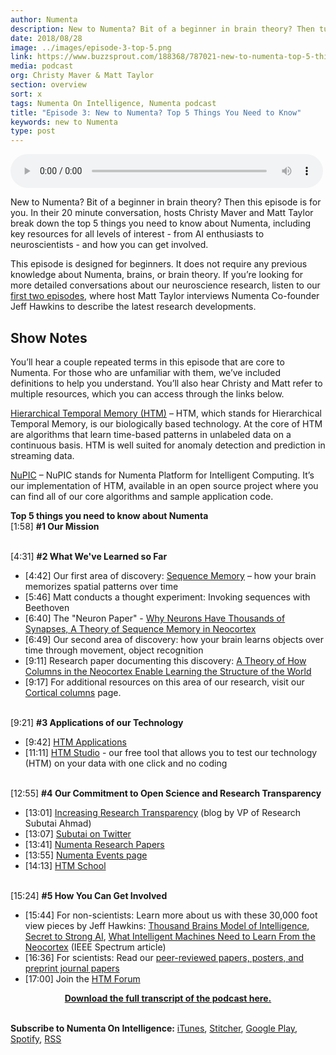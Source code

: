 ```yaml
---
author: Numenta
description: New to Numenta? Bit of a beginner in brain theory? Then tune in to this 20 minute conversation with Numenta On Intelligence Podcast hosts Christy Maver and Matt Taylor. They break down the top 5 things you need to know about Numenta, including key resources to learn more and how you can get involved.
date: 2018/08/28
image: ../images/episode-3-top-5.png
link: https://www.buzzsprout.com/188368/787021-new-to-numenta-top-5-things-you-need-to-know
media: podcast
org: Christy Maver & Matt Taylor
section: overview
sort: x
tags: Numenta On Intelligence, Numenta podcast
title: "Episode 3: New to Numenta? Top 5 Things You Need to Know"
keywords: new to Numenta
type: post
---
```


<audio controls preload="metadata" style=" width:500px;"> <source src="https://www.buzzsprout.com/188368/787021-new-to-numenta-top-5-things-you-need-to-know" type="audio/mpeg">Your browser does not support the audio element. </audio>

New to Numenta? Bit of a beginner in brain theory? Then this episode is for you. In their 20 minute conversation, hosts Christy Maver and Matt Taylor break down the top 5 things you need to know about Numenta, including key resources for all levels of interest - from AI enthusiasts to neuroscientists - and how you can get involved.

This episode is designed for beginners. It does not require any previous knowledge about Numenta, brains, or brain theory. If you’re looking for more detailed conversations about our neuroscience research, listen to our [first two episodes](/resources/numenta-on-intelligence-podcast/episode-1-research-update-with-Jeff-Hawkins-part-1/), where host Matt Taylor interviews Numenta Co-founder Jeff Hawkins to describe the latest research developments.

## Show Notes

You’ll hear a couple repeated terms in this episode that are core to Numenta. For those who are unfamiliar with them, we’ve included definitions to help you understand. You’ll also hear Christy and Matt refer to multiple resources, which you can access through the links below.

[Hierarchical Temporal Memory (HTM)](/machine-intelligence-technology/) – HTM, which stands for Hierarchical Temporal Memory, is our biologically based technology. At the core of HTM are algorithms that learn time-based patterns in unlabeled data on a continuous basis. HTM is well suited for anomaly detection and prediction in streaming data.

[NuPIC](https://github.com/numenta/nupic) – NuPIC stands for Numenta Platform for Intelligent Computing. It’s our implementation of HTM, available in an open source project where you can find all of our core algorithms and sample application code.  

**Top 5 things you need to know about Numenta**
<br>[1:58] **#1 Our Mission**

<br>[4:31] **#2 What We've Learned so Far**
* [4:42] Our first area of discovery: [Sequence Memory](/neuroscience-research/sequence-learning/) – how your brain memorizes spatial patterns over time
* [5:46] Matt conducts a thought experiment: Invoking sequences with Beethoven
*	[6:40] The "Neuron Paper" - [Why Neurons Have Thousands of Synapses, A Theory of Sequence Memory in Neocortex](/neuroscience-research/research-publications/papers/why-neurons-have-thousands-of-synapses-theory-of-sequence-memory-in-neocortex/)
* [6:49] Our second area of discovery: how your brain learns objects over time through movement, object recognition
* [9:11] Research paper documenting this discovery: [A Theory of How Columns in the Neocortex Enable Learning the Structure of the World](/neuroscience-research/research-publications/papers/a-theory-of-how-columns-in-the-neocortex-enable-learning-the-structure-of-the-world/)
* [9:17] For additional resources on this area of our research, visit our [Cortical columns](/neuroscience-research/cortical-columns/) page.

<br>[9:21] **#3 Applications of our Technology**
* [9:42] [HTM Applications](/machine-intelligence-technology/applications/)
* [11:11] [HTM Studio](/machine-intelligence-technology/htm-studio/) - our free tool that allows you to test our technology (HTM) on your data with one click and no coding

<br>[12:55] **#4 Our Commitment to Open Science and Research Transparency**
* [13:01] [Increasing Research Transparency](/blog/2014/09/17/increasing-research-transparency/) (blog by VP of Research Subutai Ahmad)
*	[13:07] [Subutai on Twitter](https://twitter.com/SubutaiAhmad)
*	[13:41] [Numenta Research Papers](/neuroscience-research/research-publications/papers/a-theory-of-how-columns-in-the-neocortex-enable-learning-the-structure-of-the-world/)
*	[13:55] [Numenta Events page](/company/events/)
*	[14:13] [HTM School](https://numenta.org/htm-school/)

<br>[15:24] **#5 How You Can Get Involved**
* [15:44] For non-scientists: Learn more about us with these 30,000 foot view pieces by Jeff Hawkins: [Thousand Brains Model of Intelligence](/blog/2018/03/19/thousand-brains-model-of-intelligence/), [Secret to Strong AI](/blog/2017/11/14/secret-to-strong-ai/), [What Intelligent Machines Need to Learn From the Neocortex](https://spectrum.ieee.org/computing/software/what-intelligent-machines-need-to-learn-from-the-neocortex) (IEEE Spectrum article)
* [16:36] For scientists: Read our [peer-reviewed papers, posters, and preprint journal papers](/neuroscience-research/research-publications)
* [17:00] Join the [HTM Forum](https://discourse.numenta.org/)

<center>

**[Download the full transcript of the podcast here.](/assets/pdf/numenta-on-intelligence-podcast/NOI-Episode-3-Top-5-Things-You-Need-to-Know-About-Numenta-transcript.pdf)**

</center>

<br>**Subscribe to Numenta On Intelligence:**  [iTunes](https://itunes.apple.com/us/podcast/numenta-on-intelligence/id1406940219), [Stitcher](https://www.stitcher.com/podcast/numenta-on-intelligence), [Google Play](https://play.google.com/music/listen?u=1#/ps/Iso5mnblc5aksx4k6etlz5243se), [Spotify](https://open.spotify.com/show/1vH1TuF6HR51D4rYAfF7aT?si=zqpeFHAKRc6H7s9fsabukg), [RSS](https://feeds.buzzsprout.com/188368.rss)
